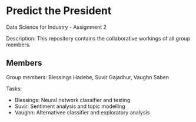 # Predict the President

Data Science for Industry - Assignment 2

Description: This repository contains the collaborative workings of all group members. 

## Members

Group members: Blessings Hadebe, Suvir Gajadhur, Vaughn Saben

Tasks: 

 - Blessings: Neural network classifier and testing
 - Suvir: Sentiment analysis and topic modelling
 - Vaughn: Alternativee classifier and exploratory analysis

